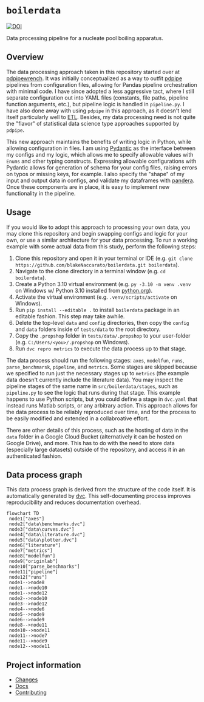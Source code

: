 # `boilerdata`

[![DOI](https://zenodo.org/badge/454192899.svg)](https://zenodo.org/badge/latestdoi/454192899)

Data processing pipeline for a nucleate pool boiling apparatus.

## Overview

The data processing approach taken in this repository started over at [pdpipewrench](https://github.com/blakeNaccarato/pdpipewrench). It was initially conceptualized as a way to outfit [pdpipe](https://github.com/pdpipe/pdpipe) pipelines from configuration files, allowing for Pandas pipeline orchestration with minimal code. I have since adopted a less aggressive tact, where I still separate configuration out into YAML files (constants, file paths, pipeline function arguments, etc.), but pipeline logic is handled in `pipeline.py`. I have also done away with using `pdpipe` in this approach, as it doesn't lend itself particularly well to [ETL](https://en.wikipedia.org/wiki/Extract,_transform,_load). Besides, my data processing need is not quite the "flavor" of statistical data science type approaches supported by `pdpipe`.

This new approach maintains the benefits of writing logic in Python, while allowing configuration in files. I am using [Pydantic](https://github.com/samuelcolvin/pydantic) as the interface between my configs and my logic, which allows me to specify allowable values with `Enums` and other typing constructs. Expressing allowable configurations with Pydantic allows for generation of schema for your config files, raising errors on typos or missing keys, for example. I also specify the "shape" of my input and output data in configs, and validate my dataframes with [pandera](https://github.com/pandera-dev/pandera). Once these components are in place, it is easy to implement new functionality in the pipeline.

## Usage

If you would like to adopt this approach to processing your own data, you may clone this repository and begin swapping configs and logic for your own, or use a similar architecture for your data processing. To run a working example with some actual data from this study, perform the following steps:

1. Clone this repository and open it in your terminal or IDE (e.g. `git clone https://github.com/blakeNaccarato/boilerdata.git boilerdata`).
2. Navigate to the clone directory in a terminal window (e.g. `cd boilerdata`).
3. Create a Python 3.10 virtual environment (e.g. `py -3.10 -m venv .venv` on Windows w/ Python 3.10 installed from [python.org](https://www.python.org/)).
4. Activate the virtual environment (e.g. `.venv/scripts/activate` on Windows).
5. Run `pip install --editable .` to install `boilerdata` package in an editable fashion. This step may take awhile.
6. Delete the top-level `data` and `config` directories, then copy the `config` and `data` folders inside of `tests/data` to the root directory.
7. Copy the `.propshop` folder in `tests/data/.propshop` to your user-folder (e.g. `C:/Users/<you>/.propshop` on Windows).
8. Run `dvc repro metrics` to execute the data process up to that stage.

The data process should run the following stages: `axes`, `modelfun`, `runs`, `parse_benchmarsk`, `pipeline`, and `metrics`. Some stages are skipped because we specified to run just the necessary stages up to `metrics` (the example data doesn't currently include the literature data). You may inspect the pipeline stages of the same name in `src/boilerdata/stages`, such as `pipeline.py` to see the logic that runs during that stage. This example happens to use Python scripts, but you could define a stage in `dvc.yaml` that instead runs Matlab scripts, or any arbitrary action. This approach allows for the data process to be reliably reproduced over time, and for the process to be easily modified and extended in a collabroative effort.

There are other details of this process, such as the hosting of data in the `data` folder in a Google Cloud Bucket (alternatively it can be hosted on Google Drive), and more. This has to do with the need to store data (especially large datasets) outside of the repository, and access it in an authenticated fashion.

## Data process graph

This data process graph is derived from the structure of the code itself. It is automatically generated by [dvc](https://dvc.org/). This self-documenting process improves reproducibility and reduces documentation overhead.

```mermaid
flowchart TD
 node1["axes"]
 node2["data\benchmarks.dvc"]
 node3["data\curves.dvc"]
 node4["data\literature.dvc"]
 node5["data\plotter.dvc"]
 node6["literature"]
 node7["metrics"]
 node8["modelfun"]
 node9["originlab"]
 node10["parse_benchmarks"]
 node11["pipeline"]
 node12["runs"]
 node1-->node8
 node1-->node10
 node1-->node12
 node2-->node10
 node3-->node12
 node4-->node6
 node5-->node9
 node6-->node9
 node8-->node11
 node10-->node11
 node11-->node7
 node11-->node9
 node12-->node11
```

## Project information

- [Changes](<https://blakeNaccarato.github.io/boilerdata/changelog.html>)
- [Docs](<https://blakeNaccarato.github.io/boilerdata>)
- [Contributing](<https://blakeNaccarato.github.io/boilerdata/contributing.html>)
